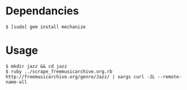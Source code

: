 # Dependancies

    $ [sudo] gem install mechanize

# Usage

    $ mkdir jazz && cd jazz
    $ ruby ../scrape_freemusicarchive.org.rb http://freemusicarchive.org/genre/Jazz/ | xargs curl -JL --remote-name-all

